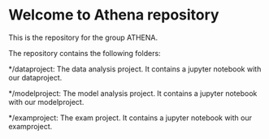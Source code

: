 # Welcome to Athena repository

This is the repository for the group ATHENA.

The repository contains the following folders:

*/dataproject: The data analysis project. It contains a jupyter notebook with our dataproject. 


*/modelproject: The model analysis project. It contains a jupyter notebook with our modelproject.


*/examproject: The exam project. It contains a jupyter notebook with our examproject.

